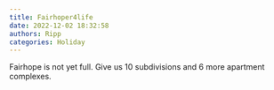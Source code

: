 ```yaml
---
title: Fairhoper4life
date: 2022-12-02 18:32:58
authors: Ripp
categories: Holiday
---
```


 Fairhope is not yet full. Give us 10 subdivisions and 6 more apartment complexes.